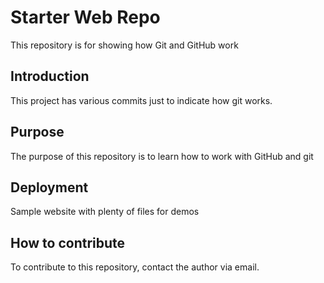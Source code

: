 # Starter Web Repo

This repository is for showing how Git and GitHub work

## Introduction

This project has various commits just to indicate how git works.

## Purpose

The purpose of this repository is to learn how to work with GitHub and git

## Deployment

Sample website with plenty of files for demos

## How to contribute

To contribute to this repository, contact the author via email.
